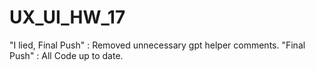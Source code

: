 # UX_UI_HW_17
"I lied, Final Push" : Removed unnecessary gpt helper comments.
"Final Push" : All Code up to date.
